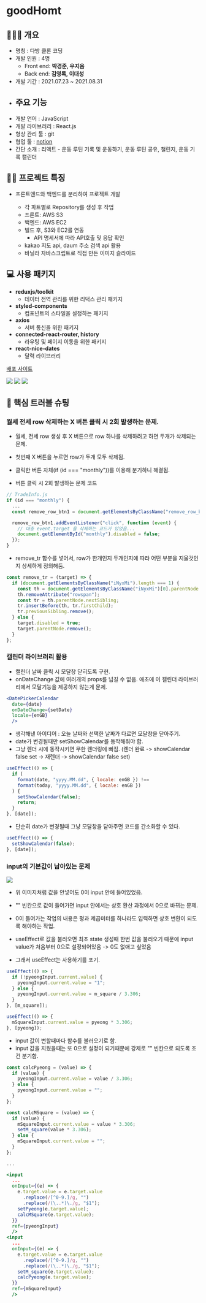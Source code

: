 # goodHomt

## 🏋🏻‍♀️ 개요

- 명칭 : 다방 클론 코딩
- 개발 인원 : 4명
  - Front end: **박경준, 우지음**
  - Back end: **김영록, 이대성**
- 개발 기간 : 2021.07.23 ~ 2021.08.31
- 주요 기능
  - 
- 개발 언어 : JavaScript
- 개발 라이브러리 : React.js
- 형상 관리 툴 : git
- 협업 툴 : [notion](https://www.notion.so/_6-_goodHomt-24a47662c9b9452882255d64e16d282a)
- 간단 소개 : 리액트 - 운동 루틴 기록 및 운동하기, 운동 루틴 공유, 챌린지, 운동 기록 캘린더

## ☝🏻 프로젝트 특징

- 프론트엔드와 백엔드를 분리하여 프로젝트 개발

  - 각 파트별로 Repository를 생성 후 작업
  - 프론트: AWS S3
  - 백엔드: AWS EC2
  - 빌드 후, S3와 EC2를 연동
    - API 명세서에 따라 API호출 및 응답 확인
  - kakao 지도 api, daum 주소 검색 api 활용
  - 바닐라 자바스크립트로 직접 만든 이미지 슬라이드

## 💻 사용 패키지

* **reduxjs/toolkit**
  - 데이터 전역 관리를 위한 리덕스 관리 패키지
* **styled-components**
  - 컴포넌트의 스타일을 설정하는 패키지
* **axios**
  - 서버 통신을 위한 패키지
* **connected-react-router, history**
  - 라우팅 및 페이지 이동을 위한 패키지
* **react-nice-dates**
  - 달력 라이브러리 

[배포 사이트](http://dabangclone.s3-website.ap-northeast-2.amazonaws.com/)

<img src="https://images.velog.io/images/uvula6921/post/44c62413-9689-4568-bb41-0f8f2dacd74d/%EB%B0%A9%EC%98%AC%EB%A6%AC%EA%B8%B0GIF.gif">
<img src="https://images.velog.io/images/uvula6921/post/a97ebc6d-366a-4042-b1ee-f3b706cb5e59/%EC%98%AC%EB%A6%B0%20%EB%B0%A9%20GIF.gif">
<img src="https://images.velog.io/images/uvula6921/post/8cee216c-efe8-4318-bcef-d4bb36af9d7e/%E1%84%89%E1%85%B3%E1%84%8F%E1%85%B3%E1%84%85%E1%85%B5%E1%86%AB%E1%84%89%E1%85%A3%E1%86%BA%202021-07-23%20%E1%84%8B%E1%85%A9%E1%84%8C%E1%85%A5%E1%86%AB%209.01.24.png">

## 🚀 핵심 트러블 슈팅

### 월세 전세 row 삭제하는 X 버튼 클릭 시 2회 발생하는 문제.
- 월세, 전세 row 생성 후 X 버튼으로 row 하나를 삭제하려고 하면 두개가 삭제되는 문제.
- 첫번째 X 버튼을 누르면 row가 두개 모두 삭제됨.
- 클릭한 버튼 자체(if (id === "monthly"))를 이용해 분기하니 해결됨.

- 버튼 클릭 시 2회 발생하는 문제 코드
```jsx
// TradeInfo.js
if (id === "monthly") {
  ...
  const remove_row_btn1 = document.getElementsByClassName("remove_row_btn1")[0];

  remove_row_btn1.addEventListener("click", function (event) {
    // 대충 event.target 을 삭제하는 코드가 있었음...
    document.getElementById("monthly").disabled = false;
  });
}
```

- remove_tr 함수를 넣어서, row가 한개인지 두개인지에 따라 어떤 부분을 지울것인지 상세하게 정의해둠.

```jsx
const remove_tr = (target) => {
  if (document.getElementsByClassName("iNyxMi").length === 1) {
    const th = document.getElementsByClassName("iNyxMi")[0].parentNode.parentNode.previousSibling;
    th.removeAttribute("rowspan");
    const tr = th.parentNode.nextSibling;
    tr.insertBefore(th, tr.firstChild);
    tr.previousSibling.remove();
  } else {
    target.disabled = true;
    target.parentNode.remove();
  }
};
```

### 캘린더 라이브러리 활용
- 캘린더 날짜 클릭 시 모달창 닫히도록 구현.
- onDateChange 값에 여러개의 props를 넘길 수 없음. 애초에 이 캘린더 라이브러리에서 모달기능을 제공하지 않는게 문제.

```jsx
<DatePickerCalendar
  date={date}
  onDateChange={setDate}
  locale={enGB}
  />
```

- 생각해낸 아이디어 : 오늘 날짜와 선택한 날짜가 다르면 모달창을 닫아주기.
- date가 변경될때만 setShowCalendar를 동작해줘야 함.
- 그냥 렌더 시에 동작시키면 무한 렌더링에 빠짐. (렌더 완료 -> showCalendar false set -> 재렌더 -> showCalendar false set)

```jsx
useEffect(() => {
  if (
    format(date, "yyyy.MM.dd", { locale: enGB }) !==
    format(today, "yyyy.MM.dd", { locale: enGB })
  ) {
    setShowCalendar(false);
    return;
  }
}, [date]);
```

- 단순히 date가 변경될때 그냥 모달창을 닫아주면 코드를 간소화할 수 있다.

```jsx
useEffect(() => {
  setShowCalendar(false);
}, [date]);
```

### input의 기본값이 남아있는 문제

<img src="https://images.velog.io/images/uvula6921/post/dd1bb896-f041-437c-a97b-4f6c3f9a721a/%E1%84%89%E1%85%B3%E1%84%8F%E1%85%B3%E1%84%85%E1%85%B5%E1%86%AB%E1%84%89%E1%85%A3%E1%86%BA%202021-07-20%20%E1%84%8B%E1%85%A9%E1%84%92%E1%85%AE%2011.49.44.png">

- 위 이미지처럼 값을 안넣어도 0이 input 안에 들어있었음.
- "" 빈칸으로 값이 들어가면 input 안에서는 상호 환산 과정에서 0으로 바뀌는 문제.
- 0이 들어가는 작업의 내용은 평과 제곱미터를 하나라도 입력하면 상호 변환이 되도록 해야하는 작업.

- useEffect로 값을 불러오면 최초 state 생성때 한번 값을 불러오기 때문에 input value가 처음부터 0으로 설정되어있음 -> 0도 없애고 싶었음
- 그래서 useEffect는 사용하기를 포기.

```jsx
useEffect(() => {
  if (!pyeongInput.current.value) {
    pyeongInput.current.value = "1";
  } else {
    pyeongInput.current.value = m_square / 3.306;
  }
}, [m_square]);

useEffect(() => {
  mSquareInput.current.value = pyeong * 3.306;
}, [pyeong]);
```

- input 값이 변할때마다 함수를 불러오기로 함.
- input 값을 지웠을때는 또 0으로 설정이 되기때문에 강제로 "" 빈칸으로 되도록 조건 분기함.

```jsx
const calcPyeong = (value) => {
  if (value) {
    pyeongInput.current.value = value / 3.306;
  } else {
    pyeongInput.current.value = "";
  }
};

const calcMSquare = (value) => {
  if (value) {
    mSquareInput.current.value = value * 3.306;
    setM_square(value * 3.306);
  } else {
    mSquareInput.current.value = "";
  }
};

...

<input
  ...
  onInput={(e) => {
    e.target.value = e.target.value
      .replace(/[^0-9.]/g, "")
      .replace(/(\..*)\./g, "$1");
    setPyeong(e.target.value);
    calcMSquare(e.target.value);
  }}
  ref={pyeongInput}
  />
<input
  ...
  onInput={(e) => {
    e.target.value = e.target.value
      .replace(/[^0-9.]/g, "")
      .replace(/(\..*)\./g, "$1");
    setM_square(e.target.value);
    calcPyeong(e.target.value);
  }}
  ref={mSquareInput}
  />
```

